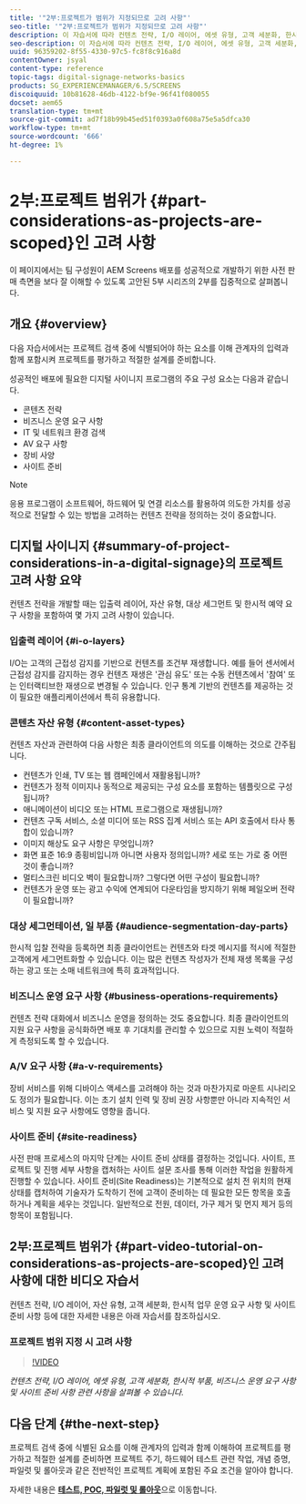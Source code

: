```yaml
---
title: '"2부:프로젝트가 범위가 지정되므로 고려 사항"'
seo-title: '"2부:프로젝트가 범위가 지정되므로 고려 사항"'
description: 이 자습서에 따라 컨텐츠 전략, I/O 레이어, 에셋 유형, 고객 세분화, 한시적 부품, 비즈니스 작업 요구 사항 및 사이트 준비 사항 관련 사항을 살펴볼 수 있습니다.
seo-description: 이 자습서에 따라 컨텐츠 전략, I/O 레이어, 에셋 유형, 고객 세분화, 한시적 부품, 비즈니스 작업 요구 사항 및 사이트 준비 사항 관련 사항을 살펴볼 수 있습니다.
uuid: 96359202-8f55-4330-97c5-fc8f8c916a8d
contentOwner: jsyal
content-type: reference
topic-tags: digital-signage-networks-basics
products: SG_EXPERIENCEMANAGER/6.5/SCREENS
discoiquuid: 10b81628-46db-4122-bf9e-96f41f080055
docset: aem65
translation-type: tm+mt
source-git-commit: ad7f18b99b45ed51f0393a0f608a75e5a5dfca30
workflow-type: tm+mt
source-wordcount: '666'
ht-degree: 1%

---
```



# 2부:프로젝트 범위가 {#part-considerations-as-projects-are-scoped}인 고려 사항

이 페이지에서는 팀 구성원이 AEM Screens 배포를 성공적으로 개발하기 위한 사전 판매 측면을 보다 잘 이해할 수 있도록 고안된 5부 시리즈의 2부를 집중적으로 살펴봅니다.

## 개요 {#overview}

다음 자습서에서는 프로젝트 검색 중에 식별되어야 하는 요소를 이해 관계자의 입력과 함께 포함시켜 프로젝트를 평가하고 적절한 설계를 준비합니다.

성공적인 배포에 필요한 디지털 사이니지 프로그램의 주요 구성 요소는 다음과 같습니다.

* 콘텐츠 전략
* 비즈니스 운영 요구 사항
* IT 및 네트워크 환경 검색
* AV 요구 사항
* 장비 사양
* 사이트 준비

>[!NOTE]
>
>응용 프로그램이 소프트웨어, 하드웨어 및 연결 리소스를 활용하여 의도한 가치를 성공적으로 전달할 수 있는 방법을 고려하는 컨텐츠 전략을 정의하는 것이 중요합니다.

## 디지털 사이니지 {#summary-of-project-considerations-in-a-digital-signage}의 프로젝트 고려 사항 요약

컨텐츠 전략을 개발할 때는 입출력 레이어, 자산 유형, 대상 세그먼트 및 한시적 예약 요구 사항을 포함하여 몇 가지 고려 사항이 있습니다.

### 입출력 레이어 {#i-o-layers}

I/O는 고객의 근접성 감지를 기반으로 컨텐츠를 조건부 재생합니다. 예를 들어 센서에서 근접성 감지를 감지하는 경우 컨텐츠 재생은 &#39;관심 유도&#39; 또는 수동 컨텐츠에서 &#39;참여&#39; 또는 인터랙티브한 재생으로 변경될 수 있습니다. 인구 통계 기반의 컨텐츠를 제공하는 것이 필요한 애플리케이션에서 특히 유용합니다.

### 콘텐츠 자산 유형 {#content-asset-types}

컨텐츠 자산과 관련하여 다음 사항은 최종 클라이언트의 의도를 이해하는 것으로 간주됩니다.

* 컨텐츠가 인쇄, TV 또는 웹 캠페인에서 재활용됩니까?
* 컨텐츠가 정적 이미지나 동적으로 제공되는 구성 요소를 포함하는 템플릿으로 구성됩니까?
* 애니메이션이 비디오 또는 HTML 프로그램으로 재생됩니까?
* 컨텐츠 구독 서비스, 소셜 미디어 또는 RSS 집계 서비스 또는 API 호출에서 타사 통합이 있습니까?
* 이미지 해상도 요구 사항은 무엇입니까?
* 화면 표준 16:9 종횡비입니까 아니면 사용자 정의입니까? 세로 또는 가로 중 어떤 것이 좋습니까?
* 멀티스크린 비디오 벽이 필요합니까? 그렇다면 어떤 구성이 필요합니까?
* 컨텐츠가 운영 또는 광고 수익에 연계되어 다운타임을 방지하기 위해 페일오버 전략이 필요합니까?

### 대상 세그먼테이션, 일 부품 {#audience-segmentation-day-parts}

한시적 입찰 전략을 등록하면 최종 클라이언트는 컨텐츠와 타겟 메시지를 적시에 적절한 고객에게 세그먼트화할 수 있습니다. 이는 많은 컨텐츠 작성자가 전체 재생 목록을 구성하는 광고 또는 소매 네트워크에 특히 효과적입니다.

### 비즈니스 운영 요구 사항 {#business-operations-requirements}

컨텐츠 전략 대화에서 비즈니스 운영을 정의하는 것도 중요합니다. 최종 클라이언트의 지원 요구 사항을 공식화하면 배포 후 기대치를 관리할 수 있으므로 지원 노력이 적절하게 측정되도록 할 수 있습니다.

### A/V 요구 사항 {#a-v-requirements}

장비 서비스를 위해 디바이스 액세스를 고려해야 하는 것과 마찬가지로 마운트 시나리오도 정의가 필요합니다. 이는 초기 설치 인력 및 장비 권장 사항뿐만 아니라 지속적인 서비스 및 지원 요구 사항에도 영향을 줍니다.

### 사이트 준비 {#site-readiness}

사전 판매 프로세스의 마지막 단계는 사이트 준비 상태를 결정하는 것입니다. 사이트, 프로젝트 및 진행 세부 사항을 캡처하는 사이트 설문 조사를 통해 이러한 작업을 원활하게 진행할 수 있습니다. 사이트 준비(Site Readiness)는 기본적으로 설치 전 위치의 현재 상태를 캡처하여 기술자가 도착하기 전에 고객이 준비하는 데 필요한 모든 항목을 호출하거나 계획을 세우는 것입니다. 일반적으로 전원, 데이터, 가구 제거 및 먼지 제거 등의 항목이 포함됩니다.

## 2부:프로젝트 범위가 {#part-video-tutorial-on-considerations-as-projects-are-scoped}인 고려 사항에 대한 비디오 자습서

컨텐츠 전략, I/O 레이어, 자산 유형, 고객 세분화, 한시적 업무 운영 요구 사항 및 사이트 준비 사항 등에 대한 자세한 내용은 아래 자습서를 참조하십시오.

### 프로젝트 범위 지정 시 고려 사항

>[!VIDEO](https://video.tv.adobe.com/v/28380)

*컨텐츠 전략, I/O 레이어, 에셋 유형, 고객 세분화, 한시적 부품, 비즈니스 운영 요구 사항 및 사이트 준비 사항 관련 사항을 살펴볼 수 있습니다.*

## 다음 단계 {#the-next-step}

프로젝트 검색 중에 식별된 요소를 이해 관계자의 입력과 함께 이해하여 프로젝트를 평가하고 적절한 설계를 준비하면 프로젝트 주기, 하드웨어 테스트 관련 작업, 개념 증명, 파일럿 및 롤아웃과 같은 전반적인 프로젝트 계획에 포함된 주요 조건을 알아야 합니다.

자세한 내용은 **[테스트, POC, 파일럿 및 롤아웃](testing-pocs-pilots-rollouts.md)**&#x200B;으로 이동합니다.
